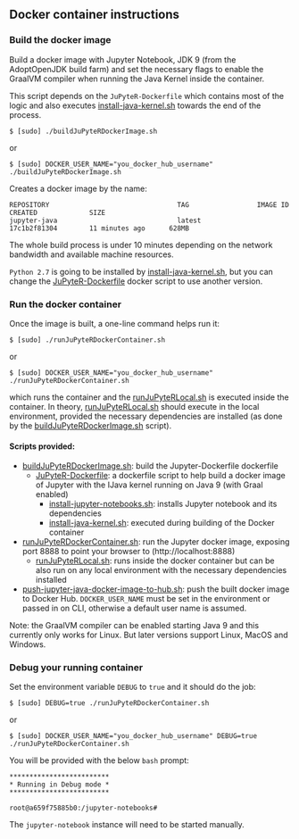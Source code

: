 ## Docker container instructions

### Build the docker image

Build a docker image with Jupyter Notebook, JDK 9 (from the AdoptOpenJDK build farm) and set the necessary flags to enable the GraalVM compiler when running the Java Kernel inside the container.

This script depends on the `JuPyteR-Dockerfile` which contains most of the logic and also executes [install-java-kernel.sh](install-java-kernel.sh) towards the end of the process.

```
$ [sudo] ./buildJuPyteRDockerImage.sh
```
or

```
$ [sudo] DOCKER_USER_NAME="you_docker_hub_username" ./buildJuPyteRDockerImage.sh
```

Creates a docker image by the name:

```
REPOSITORY                                TAG                 IMAGE ID            CREATED             SIZE
jupyter-java                              latest              17c1b2f81304        11 minutes ago      628MB
```
The whole build process is under 10 minutes depending on the network bandwidth and available machine resources.

`Python 2.7` is going to be installed by [install-java-kernel.sh](install-java-kernel.sh), but you can change the [JuPyteR-Dockerfile](JuPyteR-Dockerfile) docker script to use another version.

### Run the docker container

Once the image is built, a one-line command helps run it:

```
$ [sudo] ./runJuPyteRDockerContainer.sh
```

or 

```
$ [sudo] DOCKER_USER_NAME="you_docker_hub_username" ./runJuPyteRDockerContainer.sh
```

which runs the container and the [runJuPyteRLocal.sh](runJuPyteRLocal.sh) is executed inside the container. In theory, [runJuPyteRLocal.sh](runJuPyteRLocal.sh) should execute in the local environment, provided the necessary dependencies are installed (as done by the [buildJuPyteRDockerImage.sh](buildJuPyteRDockerImage.sh) script).

#### Scripts provided:

- [buildJuPyteRDockerImage.sh](buildJuPyteRDockerImage.sh): build the Jupyter-Dockerfile dockerfile
    - [JuPyteR-Dockerfile](JuPyteR-Dockerfile): a dockerfile script to help build a docker image of Jupyter with the IJava kernel running on Java 9 (with Graal enabled)
        - [install-jupyter-notebooks.sh](install-jupyter-notebooks.sh): installs Jupyter notebook and its dependencies
        - [install-java-kernel.sh](install-java-kernel.sh): executed during building of the Docker container
- [runJuPyteRDockerContainer.sh](runJuPyteRDockerContainer.sh): run the Jupyter docker image, exposing port 8888 to point your browser to (http://localhost:8888)
    - [runJuPyteRLocal.sh](runJuPyteRLocal.sh): runs inside the docker container but can be also run on any local environment with the necessary dependencies installed
- [push-jupyter-java-docker-image-to-hub.sh](push-jupyter-java-docker-image-to-hub.sh): push the built docker image to Docker Hub. `DOCKER_USER_NAME` must be set in the environment or passed in on CLI, otherwise a default user name is assumed.

Note: the GraalVM compiler can be enabled starting Java 9 and this currently only works for Linux. But later versions support Linux, MacOS and Windows.

### Debug your running container

Set the environment variable `DEBUG` to `true` and it should do the job:

```
$ [sudo] DEBUG=true ./runJuPyteRDockerContainer.sh
```

or 

```
$ [sudo] DOCKER_USER_NAME="you_docker_hub_username" DEBUG=true ./runJuPyteRDockerContainer.sh

```

You will be provided with the below `bash` prompt:

```
*************************
* Running in Debug mode *
*************************

root@a659f75885b0:/jupyter-notebooks#
```

The `jupyter-notebook` instance will need to be started manually.
